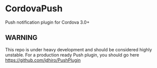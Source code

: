 CordovaPush
===========

Push notification plugin for Cordova 3.0+

## WARNING

This repo is under heavy development and should be considered highly unstable. For a production ready Push plugin, you should go here https://github.com/jdhiro/PushPlugin
